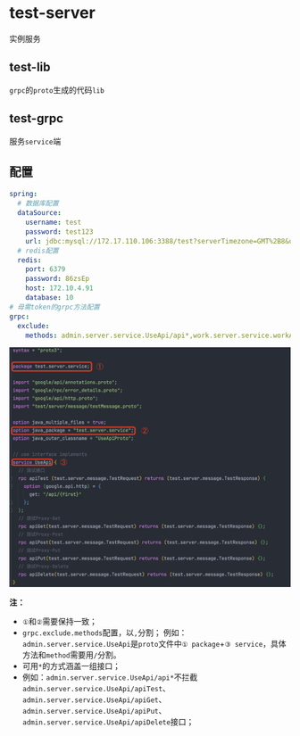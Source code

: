 # test-server

实例服务

## test-lib

`grpc`的`proto`生成的代码`lib`

## test-grpc

服务`service`端

## 配置

```yaml
spring:
  # 数据库配置
  dataSource:
    username: test
    password: test123
    url: jdbc:mysql://172.17.110.106:3388/test?serverTimezone=GMT%2B8&useUnicode=true&characterEncoding=utf-8&useSSL=false&nullCatalogMeansCurrent=true
  # redis配置
  redis:
    port: 6379
    password: 86zsEp
    host: 172.10.4.91
    database: 10
# 毋需token的grpc方法配置
grpc:
  exclude:
    methods: admin.server.service.UseApi/api*,work.server.service.workApi/workDetail
```

![avatar](../../doc/pics/proto.jpg)

**注：**
+ `①`和`②`需要保持一致；
+ `grpc.exclude.methods`配置，以`,`分割； 例如：`admin.server.service.UseApi`是`proto`文件中`① package`+`③ service`，具体方法和`method`需要用`/`分割。
+ 可用`*`的方式涵盖一组接口；
+ 例如：`admin.server.service.UseApi/api*`不拦截`admin.server.service.UseApi/apiTest`、`admin.server.service.UseApi/apiGet`、`admin.server.service.UseApi/apiPut`、`admin.server.service.UseApi/apiDelete`接口；
